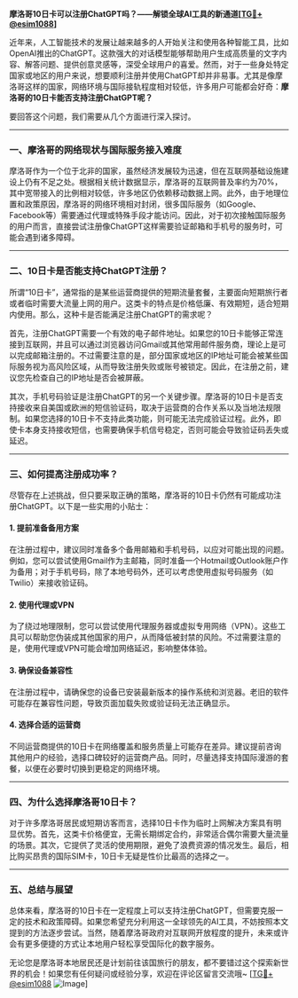 **摩洛哥10日卡可以注册ChatGPT吗？——解锁全球AI工具的新通道[[TG💪+ @esim1088](https://t.me/s/esim1088)]**

近年来，人工智能技术的发展让越来越多的人开始关注和使用各种智能工具，比如OpenAI推出的ChatGPT。这款强大的对话模型能够帮助用户生成高质量的文字内容、解答问题、提供创意灵感等，深受全球用户的喜爱。然而，对于一些身处特定国家或地区的用户来说，想要顺利注册并使用ChatGPT却并非易事。尤其是像摩洛哥这样的国家，网络环境与国际接轨程度相对较低，许多用户可能都会好奇：**摩洛哥的10日卡能否支持注册ChatGPT呢？**

要回答这个问题，我们需要从几个方面进行深入探讨。

---

### **一、摩洛哥的网络现状与国际服务接入难度**

摩洛哥作为一个位于北非的国家，虽然经济发展较为迅速，但在互联网基础设施建设上仍有不足之处。根据相关统计数据显示，摩洛哥的互联网普及率约为70%，其中宽带接入的比例相对较低，许多地区仍依赖移动数据上网。此外，由于地理位置和政策原因，摩洛哥的网络环境相对封闭，很多国际服务（如Google、Facebook等）需要通过代理或特殊手段才能访问。因此，对于初次接触国际服务的用户而言，直接尝试注册像ChatGPT这样需要验证邮箱和手机号的服务时，可能会遇到诸多障碍。

---

### **二、10日卡是否能支持ChatGPT注册？**

所谓“10日卡”，通常指的是某些运营商提供的短期流量套餐，主要面向短期旅行者或者临时需要大流量上网的用户。这类卡的特点是价格低廉、有效期短，适合短期内使用。那么，这种卡是否能满足注册ChatGPT的需求呢？

首先，注册ChatGPT需要一个有效的电子邮件地址。如果您的10日卡能够正常连接到互联网，并且可以通过浏览器访问Gmail或其他常用邮件服务商，理论上是可以完成邮箱注册的。不过需要注意的是，部分国家或地区的IP地址可能会被某些国际服务视为高风险区域，从而导致注册失败或账号被锁定。因此，在注册之前，建议您先检查自己的IP地址是否会被屏蔽。

其次，手机号码验证是注册ChatGPT的另一个关键步骤。摩洛哥的10日卡是否支持接收来自美国或欧洲的短信验证码，取决于运营商的合作关系以及当地法规限制。如果您选择的10日卡不支持此类功能，则可能无法完成验证过程。此外，即使卡本身支持接收短信，也需要确保手机信号稳定，否则可能会导致验证码丢失或延迟。

---

### **三、如何提高注册成功率？**

尽管存在上述挑战，但只要采取正确的策略，摩洛哥的10日卡仍然有可能成功注册ChatGPT。以下是一些实用的小贴士：

#### **1. 提前准备备用方案**
在注册过程中，建议同时准备多个备用邮箱和手机号码，以应对可能出现的问题。例如，您可以尝试使用Gmail作为主邮箱，同时准备一个Hotmail或Outlook账户作为备用；对于手机号码，除了本地号码外，还可以考虑使用虚拟号码服务（如Twilio）来接收验证码。

#### **2. 使用代理或VPN**
为了绕过地理限制，您可以尝试使用代理服务器或虚拟专用网络（VPN）。这些工具可以帮助您伪装成其他国家的用户，从而降低被封禁的风险。不过需要注意的是，使用代理或VPN可能会增加网络延迟，影响整体体验。

#### **3. 确保设备兼容性**
在注册过程中，请确保您的设备已安装最新版本的操作系统和浏览器。老旧的软件可能存在兼容性问题，导致页面加载失败或验证码无法正确显示。

#### **4. 选择合适的运营商**
不同运营商提供的10日卡在网络覆盖和服务质量上可能存在差异。建议提前咨询其他用户的经验，选择口碑较好的运营商产品。同时，尽量选择支持国际漫游的套餐，以便在必要时切换到更稳定的网络环境。

---

### **四、为什么选择摩洛哥10日卡？**

对于许多摩洛哥居民或短期访客而言，选择10日卡作为临时上网解决方案具有明显优势。首先，这类卡价格便宜，无需长期绑定合约，非常适合偶尔需要大量流量的场景。其次，它提供了灵活的使用期限，避免了浪费资源的情况发生。最后，相比购买昂贵的国际SIM卡，10日卡无疑是性价比最高的选择之一。

---

### **五、总结与展望**

总体来看，摩洛哥的10日卡在一定程度上可以支持注册ChatGPT，但需要克服一定的技术和政策障碍。如果您希望充分利用这一全球领先的AI工具，不妨按照本文提到的方法逐步尝试。当然，随着摩洛哥政府对互联网开放程度的提升，未来或许会有更多便捷的方式让本地用户轻松享受国际化的数字服务。

无论您是摩洛哥本地居民还是计划前往该国旅行的朋友，都不要错过这个探索新世界的机会！如果您有任何疑问或经验分享，欢迎在评论区留言交流哦~ [[TG💪+ @esim1088](https://t.me/s/esim1088) ![Image](https://i.postimg.cc/4NQfJmqS/Snipaste-2025-05-13-00-14-12.png)]